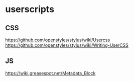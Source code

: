 # userscripts

## CSS

https://github.com/openstyles/stylus/wiki/Usercss
https://github.com/openstyles/stylus/wiki/Writing-UserCSS


## JS

https://wiki.greasespot.net/Metadata_Block

